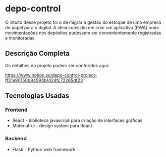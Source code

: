 # depo-control
O intuito desse projeto foi o de migrar a gestão do estoque de uma empresa do papel para o digital. A ideia consistiu em criar um aplicativo (PWA) onde movimentações nos depósitos pudessem ser convenientemente registradas e monitoradas.

## Descrição Completa
Os detalhes do projeto podem ser conferidos aqui:

https://www.notion.so/depo-control-project-ff31e90150b84594b1424fc72265df23

## Tecnologias Usadas

### Frontend
- React - biblioteca javascript para criação de interfaces gráficas
- Material-ui - design system para React

### Backend
- Flask - Python web framework
